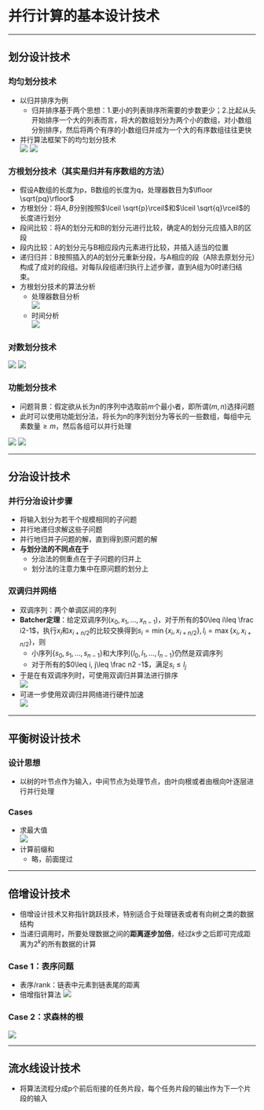 # 并行计算的基本设计技术
---

## 划分设计技术
### 均匀划分技术
+ 以归并排序为例
  + 归并排序基于两个思想：1.更小的列表排序所需要的步数更少；2.比起从头开始排序一个大的列表而言，将大的数组划分为两个小的数组，对小数组分别排序，然后将两个有序的小数组归并成为一个大的有序数组往往更快
+ 并行算法框架下的均匀划分技术  
  ![](img/2020-12-04-15-59-10.png)
  ![](img/2020-12-04-15-59-27.png)

### 方根划分技术（其实是归并有序数组的方法）
+ 假设A数组的长度为p，B数组的长度为q，处理器数目为$\lfloor \sqrt{pq}\rfloor$
+ 方根划分：将$A, B$分别按照$\lceil \sqrt{p}\rceil$和$\lceil \sqrt{q}\rceil$的长度进行划分
+ 段间比较：将A的划分元和B的划分元进行比较，确定A的划分元应插入B的区段
+ 段内比较：A的划分元与B相应段内元素进行比较，并插入适当的位置
+ 递归归并：B按照插入的A的划分元重新分段，与A相应的段（A除去原划分元）构成了成对的段组。对每队段组递归执行上述步骤，直到A组为0时递归结束。
+ 方根划分技术的算法分析
  + 处理器数目分析    
  ![](img/2020-12-04-16-06-50.png)
  + 时间分析  
  ![](img/2020-12-04-16-07-04.png)

### 对数划分技术
![](img/2020-12-04-20-20-09.png)
![](img/2020-12-04-20-20-31.png)

### 功能划分技术
+ 问题背景：假定欲从长为n的序列中选取前$m$个最小者，即所谓$(m, n)$选择问题
+ 此时可以使用功能划分法，将长为n的序列划分为等长的一些数组，每组中元素数量$\geq m$，然后各组可以并行处理

![](img/2020-12-04-20-22-27.png)
![](img/2020-12-04-20-22-36.png)

---
## 分治设计技术
###  并行分治设计步骤
+ 将输入划分为若干个规模相同的子问题
+ 并行地递归求解这些子问题
+ 并行地归并子问题的解，直到得到原问题的解
+ **与划分法的不同点在于**
  + 分治法的侧重点在于子问题的归并上
  + 划分法的注意力集中在原问题的划分上

### 双调归并网络
+ 双调序列：两个单调区间的序列
+ **Batcher定理**：给定双调序列$(x_0,  x_1, ..., x_{n-1})$，对于所有的$0\leq i\leq \frac i2-1$，执行$x_i$和$x_{i+n/2}$的比较交换得到$s_i=\min\{x_i, x_{i+n/2}\}, l_i=\max\{x_i, x_{i+n/2}\}$，则
  + 小序列$\{s_0,s_1, ..., s_{n-1}\}$和大序列$\{l_0,l_1, ..., l_{n-1}\}$仍然是双调序列
  + 对于所有的$0\leq i, j\leq \frac n2 -1$，满足$s_i\leq l_j$
+ 于是在有双调序列时，可使用双调归并算法进行排序  
  ![](img/2020-12-04-20-29-34.png)
+ 可进一步使用双调归并网络进行硬件加速  
  ![](img/2020-12-04-20-30-43.png)

---
## 平衡树设计技术
### 设计思想
+ 以树的叶节点作为输入，中间节点为处理节点，由叶向根或者由根向叶逐层进行并行处理

### Cases
+ 求最大值  
![](img/2020-12-04-20-32-08.png)
+ 计算前缀和
  + 略，前面提过

---
## 倍增设计技术
+ 倍增设计技术又称指针跳跃技术，特别适合于处理链表或者有向树之类的数据结构
+ 当递归调用时，所要处理数据之间的**距离逐步加倍**，经过$k$步之后即可完成距离为$2^k$的所有数据的计算

### Case 1：表序问题
+ 表序/rank：链表中元素到链表尾的距离
+ 倍增指针算法
  ![](img/2020-12-04-20-36-31.png)

### Case 2：求森林的根
![](img/2020-12-04-20-42-51.png)

---
## 流水线设计技术
+ 将算法流程分成p个前后衔接的任务片段，每个任务片段的输出作为下一个片段的输入
